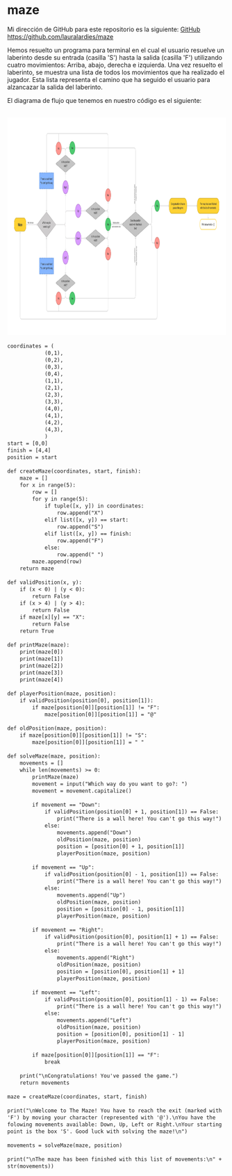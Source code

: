 # maze

Mi dirección de GitHub para este repositorio es la siguiente: [GitHub](https://github.com/lauralardies/maze)
https://github.com/lauralardies/maze

Hemos resuelto un programa para terminal en el cual el usuario resuelve un laberinto desde su entrada (casilla 'S') hasta la salida (casilla 'F') utilizando cuatro movimientos: Arriba, abajo, derecha e izquierda. Una vez resuelto el laberinto, se muestra una lista de todos los movimientos que ha realizado el jugador. Esta lista representa el camino que ha seguido el usuario para alzancazar la salida del laberinto.


El diagrama de flujo que tenemos en nuestro código es el siguiente:

<br>
<img height="500" src="https://github.com/lauralardies/maze/blob/main/maze.jpg" />
<br>

```
coordinates = (
            (0,1), 
            (0,2), 
            (0,3), 
            (0,4), 
            (1,1), 
            (2,1), 
            (2,3), 
            (3,3), 
            (4,0), 
            (4,1), 
            (4,2), 
            (4,3),
            )
start = [0,0]
finish = [4,4]
position = start

def createMaze(coordinates, start, finish):
    maze = []
    for x in range(5):
        row = []
        for y in range(5):
            if tuple([x, y]) in coordinates:
                row.append("X")
            elif list([x, y]) == start:
                row.append("S")
            elif list([x, y]) == finish:
                row.append("F")
            else:
                row.append(" ")
        maze.append(row)
    return maze

def validPosition(x, y):
    if (x < 0) | (y < 0):
        return False
    if (x > 4) | (y > 4):
        return False
    if maze[x][y] == "X":
        return False
    return True

def printMaze(maze):
    print(maze[0])
    print(maze[1])
    print(maze[2])
    print(maze[3])
    print(maze[4])    

def playerPosition(maze, position):
    if validPosition(position[0], position[1]):
        if maze[position[0]][position[1]] != "F":
            maze[position[0]][position[1]] = "@"

def oldPosition(maze, position):
    if maze[position[0]][position[1]] != "S":
        maze[position[0]][position[1]] = " "
     
def solveMaze(maze, position):
    movements = []
    while len(movements) >= 0:
        printMaze(maze)
        movement = input("Which way do you want to go?: ")
        movement = movement.capitalize() 

        if movement == "Down":
            if validPosition(position[0] + 1, position[1]) == False:
                print("There is a wall here! You can't go this way!")
            else:
                movements.append("Down")
                oldPosition(maze, position)
                position = [position[0] + 1, position[1]]
                playerPosition(maze, position)

        if movement == "Up":
            if validPosition(position[0] - 1, position[1]) == False:
                print("There is a wall here! You can't go this way!")
            else:
                movements.append("Up")
                oldPosition(maze, position)
                position = [position[0] - 1, position[1]]
                playerPosition(maze, position)
                
        if movement == "Right":
            if validPosition(position[0], position[1] + 1) == False:
                print("There is a wall here! You can't go this way!")
            else:
                movements.append("Right")
                oldPosition(maze, position)
                position = [position[0], position[1] + 1]
                playerPosition(maze, position)

        if movement == "Left":
            if validPosition(position[0], position[1] - 1) == False:
                print("There is a wall here! You can't go this way!")
            else: 
                movements.append("Left")
                oldPosition(maze, position)
                position = [position[0], position[1] - 1]            
                playerPosition(maze, position)

        if maze[position[0]][position[1]] == "F":
            break

    print("\nCongratulations! You've passed the game.")
    return movements

maze = createMaze(coordinates, start, finish)

print("\nWelcome to The Maze! You have to reach the exit (marked with 'F') by moving your character (represented with '@').\nYou have the folowing movements available: Down, Up, Left or Right.\nYour starting point is the box 'S'. Good luck with solving the maze!\n")

movements = solveMaze(maze, position)

print("\nThe maze has been finished with this list of movements:\n" + str(movements))

